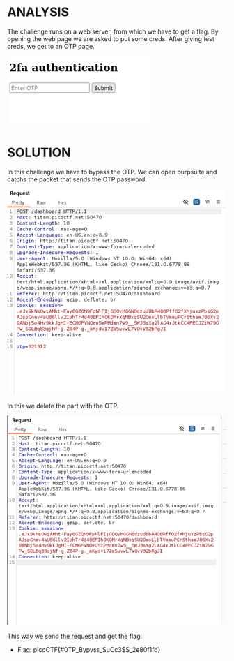 # ANALYSIS
The challenge runs on a web server, from which we have to get a flag. By opening the web page we are asked to put some creds. After giving test creds, we get to an OTP page.  
  

![](assets/solve1.png)  
  

# SOLUTION
In this challenge we have to bypass the OTP. We can open burpsuite and catchs the packet that sends the OTP password.  
  


![](assets/solve2.png)  
  


In this we delete the part with the OTP.  

![](assets/solve3.png)  
  

This way we send the request and get the flag.  
  


* Flag: picoCTF{#0TP_Bypvss_SuCc3$S_2e80f1fd}
